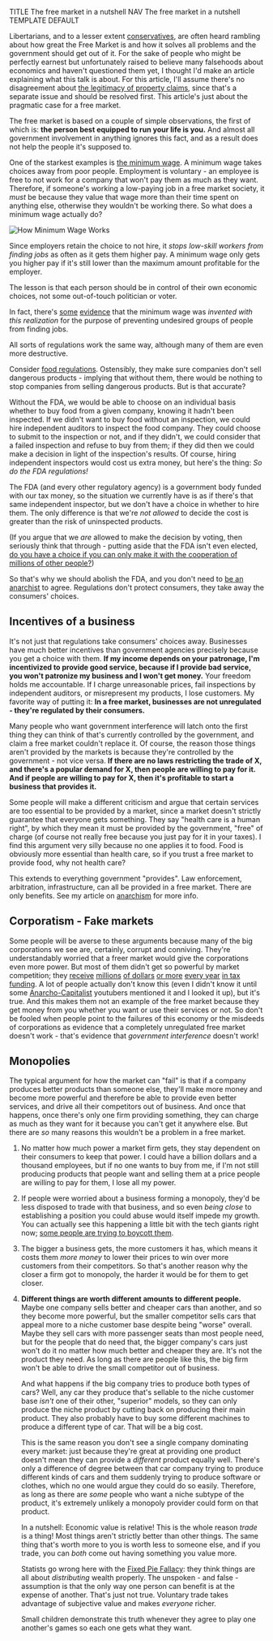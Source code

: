 TITLE The free market in a nutshell
NAV The free market in a nutshell
TEMPLATE DEFAULT

Libertarians, and to a lesser extent [conservatives](left_right), are often heard rambling about how great the Free Market is and how it solves all problems and the government should get out of it. For the sake of people who might be perfectly earnest but unfortunately raised to believe many falsehoods about economics and haven't questioned them yet, I thought I'd make an article explaining what this talk is about. For this article, I'll assume there's no disagreement about [the legitimacy of property claims](property), since that's a separate issue and should be resolved first. This article's just about the pragmatic case for a free market.

The free market is based on a couple of simple observations, the first of which is: **the person best equipped to run your life is you.** And almost all government involvement in anything ignores this fact, and as a result does not help the people it's supposed to.

One of the starkest examples is [the minimum wage](leftist_economics). A minimum wage takes choices away from poor people. Employment is voluntary - an employee is free to not work for a company that won't pay them as much as they want. Therefore, if someone's working a low-paying job in a free market society, it *must* be because they value that wage more than their time spent on anything else, otherwise they wouldn't be working there. So what does a minimum wage actually do?

![How Minimum Wage Works](minimum_wage.jpg)

Since employers retain the choice to not hire, it *stops low-skill workers from finding jobs* as often as it gets them higher pay. A minimum wage only gets you higher pay if it's still lower than the maximum amount profitable for the employer.

The lesson is that each person should be in control of their own economic choices, not some out-of-touch politician or voter.

In fact, there's [some](https://www.law.gmu.edu/assets/files/publications/working_papers/1004ExcludingUnfitWorkers.pdf) [evidence](http://www.princeton.edu/~tleonard/papers/retrospectives.pdf) that the minimum wage was *invented with this realization* for the purpose of preventing undesired groups of people from finding jobs.

All sorts of regulations work the same way, although many of them are even more destructive.

Consider <a rel="nofollow" href="https://www.fda.gov/food/guidance-regulation-food-and-dietary-supplements">food regulations</a>. Ostensibly, they make sure companies don't sell dangerous products - implying that without them, there would be nothing to stop companies from selling dangerous products. But is that accurate?

Without the FDA, we would be able to choose on an individual basis whether to buy food from a given company, knowing it hadn't been inspected. If we didn't want to buy food without an inspection, we could hire independent auditors to inspect the food company. They could choose to submit to the inspection or not, and if they didn't, we could consider that a failed inspection and refuse to buy from them; if they did then we could make a decision in light of the inspection's results. Of course, hiring independent inspectors would cost us extra money, but here's the thing: *So do the FDA regulations!*

The FDA (and every other regulatory agency) is a government body funded with our tax money, so the situation we currently have is as if there's that same independent inspector, but we don't have a choice in whether to hire them. The only difference is that we're *not allowed* to decide the cost is greater than the risk of uninspected products.

(If you argue that we *are* allowed to make the decision by voting, then seriously think that through - putting aside that the FDA isn't even elected, [do you have a choice if you can only make it with the cooperation of millions of other people?](voting_consent))

So that's why we should abolish the FDA, and you don't need to [be an anarchist](anarchism) to agree. Regulations don't protect consumers, they take away the consumers' choices.

## Incentives of a business

It's not just that regulations take consumers' choices away. Businesses have much better incentives than government agencies precisely because you get a choice with them. **If my income depends on your patronage, I'm incentivized to provide good service, because if I provide bad service, you won't patronize my business and I won't get money.** Your freedom holds me accountable. If I charge unreasonable prices, fail inspections by independent auditors, or misrepresent my products, I lose customers. My favorite way of putting it: **In a free market, businesses are not unregulated - they're regulated by their consumers.**

Many people who want government interference will latch onto the first thing they can think of that's currently controlled by the government, and claim a free market couldn't replace it. Of course, the reason those things aren't provided by the markets is because they're controlled by the government - not vice versa. **If there are no laws restricting the trade of X, and there's a popular demand for X, then people are willing to pay for it. And if people are willing to pay for X, then it's profitable to start a business that provides it.**

Some people will make a different criticism and argue that certain services are too essential to be provided by a market, since a market doesn't strictly guarantee that everyone gets something. They say "health care is a human right", by which they mean it must be provided by the government, "free" of charge (of course not really free because you just pay for it in your taxes). I find this argument very silly because no one applies it to food. Food is obviously more essential than health care, so if you trust a free market to provide food, why not health care?

This extends to everything government "provides". Law enforcement, arbitration, infrastructure, can all be provided in a free market. There are only benefits. See my article on [anarchism](anarchism) for more info.

## Corporatism - Fake markets

Some people will be averse to these arguments because many of the big corporations we see are, certainly, corrupt and conniving. They're understandably worried that a freer market would give the corporations even more power. But most of them didn't get so powerful by market competition; they [receive](https://www.marketwatch.com/story/why-governments-are-giving-billions-in-tax-breaks-to-apple-amazon-and-other-tech-giants-2016-10-13) [millions](https://www.siliconvalleywatcher.com/googles-billions-in-internet-subsidies/) [of dollars](https://qz.com/1145669/googles-true-origin-partly-lies-in-cia-and-nsa-research-grants-for-mass-surveillance/) [or more](https://en.wikipedia.org/wiki/History_of_Google) [every year](https://www.cnsnews.com/news/article/obama-google-facebook-would-not-exist-without-government-funding) [in tax](https://www.theguardian.com/cities/2018/jul/02/us-cities-and-states-give-big-tech-93bn-in-subsidies-in-five-years-tax-breaks) [funding](http://www.precursorblog.com/content/how-much-should-google-be-subsidized). A lot of people actually don't know this (even I didn't know it until some [Anarcho-Capitalist](/argument/faction_ancap) youtubers mentioned it and I looked it up), but it's true. And this makes them not an example of the free market because they get money from you whether you want or use their services or not. So don't be fooled when people point to the failures of this economy or the misdeeds of corporations as evidence that a completely unregulated free market doesn't work - that's evidence that *government interference* doesn't work!

## Monopolies

The typical argument for how the market can "fail" is that if a company produces better products than someone else, they'll make more money and become more powerful and therefore be able to provide even better services, and drive all their competitors out of business. And once that happens, once there's only one firm providing something, they can charge as much as they want for it because you can't get it anywhere else. But there are *so* many reasons this wouldn't be a problem in a free market.

1. No matter how much power a market firm gets, they stay dependent on their consumers to keep that power. I could have a billion dollars and a thousand employees, but if no one wants to buy from me, if I'm not still producing products that people want and selling them at a price people are willing to pay for them, I lose all my power.

2. If people were worried about a business forming a monopoly, they'd be less disposed to trade with that business, and so even *being close* to establishing a position you could abuse would itself impede my growth. You can actually see this happening a little bit with the tech giants right now; [some people are trying to boycott them](https://gizmodo.com/i-cut-the-big-five-tech-giants-from-my-life-it-was-hel-1831304194).

3. The bigger a business gets, the more customers it has, which means it costs them *more money* to lower their prices to win over more customers from their competitors. So that's another reason why the closer a firm got to monopoly, the harder it would be for them to get closer.

4. **Different things are worth different amounts to different people.** Maybe one company sells better and cheaper cars than another, and so they become more powerful, but the smaller competitor sells cars that appeal more to a niche customer base despite being "worse" overall. Maybe they sell cars with more passenger seats than most people need, but for the people that do need that, the bigger company's cars just won't do it no matter how much better and cheaper they are. It's not the product they need. As long as there are people like this, the big firm won't be able to drive the small competitor out of business.

	And what happens if the big company tries to produce both types of cars? Well, any car they produce that's sellable to the niche customer base *isn't* one of their other, "superior" models, so they can only produce the niche product by cutting back on producing their main product. They also probably have to buy some different machines to produce a different type of car. That will be a big cost.

	This is the same reason you don't see a single company dominating every market: just because they're great at providing one product doesn't mean they can provide a *different* product equally well. There's only a difference of degree between that car company trying to produce different kinds of cars and them suddenly trying to produce software or clothes, which no one would argue they could do so easily. Therefore, as long as there are *some* people who want a niche subtype of the product, it's extremely unlikely a monopoly provider could form on that product.

	In a nutshell: Economic value is relative! This is the whole reason *trade* is a thing! Most things aren't strictly better than other things. The same thing that's worth more to you is worth less to someone else, and if you trade, you can *both* come out having something you value more.

	Statists go wrong here with the [Fixed Pie Fallacy](https://www.youtube.com/watch?v=rixbHbaWBuk): they think things are all about *distributing* wealth properly. The unspoken - and false - assumption is that the only way one person can benefit is at the expense of another. That's just not true. Voluntary trade takes advantage of subjective value and makes *everyone* richer.

	Small children demonstrate this truth whenever they agree to play one another's games so each one gets what they want.
